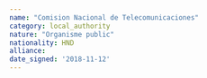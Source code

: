 ```yaml
---
name: "Comision Nacional de Telecomunicaciones"
category: local_authority
nature: "Organisme public"
nationality: HND
alliance: 
date_signed: '2018-11-12'
---
```

    
